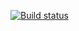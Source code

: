 [![Build status](https://ci.appveyor.com/api/projects/status/7cchv4sym7ud3os0?svg=true)](https://ci.appveyor.com/project/VorobevDenis95/ajs-ts2)
